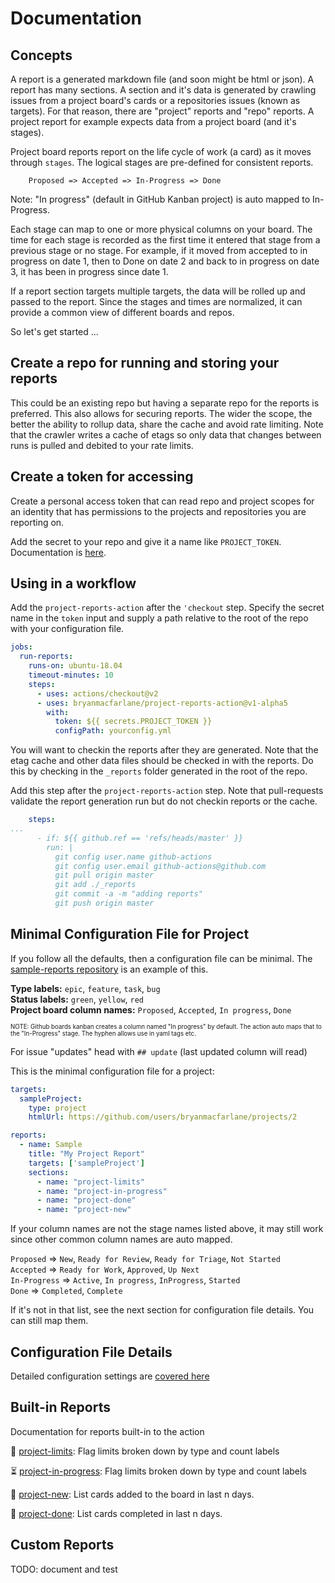 # Documentation

## Concepts

A report is a generated markdown file (and soon might be html or json).  A report has many sections.  A section and it's data is generated by crawling issues from a project board's cards or a repositories issues (known as targets).  For that reason, there are "project" reports and "repo" reports.  A project report for example expects data from a project board (and it's stages).

Project board reports report on the life cycle of work (a card) as it moves through `stages`.  The logical stages are pre-defined for consistent reports.

```
    Proposed => Accepted => In-Progress => Done
``` 

Note: "In progress" (default in GitHub Kanban project) is auto mapped to In-Progress.

Each stage can map to one or more physical columns on your board.  The time for each stage is recorded as the first time it entered that stage from a previous stage or no stage.  For example, if it moved from accepted to in progress on date 1, then to Done on date 2 and back to in progress on date 3, it has been in progress since date 1.

If a report section targets multiple targets, the data will be rolled up and passed to the report.  Since the stages and times are normalized, it can provide a common view of different boards and repos.

So let's get started ...

## Create a repo for running and storing your reports

This could be an existing repo but having a separate repo for the reports is preferred.  This also allows for securing reports.  The wider the scope, the better the ability to rollup data, share the cache and avoid rate limiting.  Note that the crawler writes a cache of etags so only data that changes between runs is pulled and debited to your rate limits.

## Create a token for accessing 

Create a personal access token that can read repo and project scopes for an identity that has permissions to the projects and repositories you are reporting on.

Add the secret to your repo and give it a name like `PROJECT_TOKEN`.  Documentation is [here](https://docs.github.com/en/actions/configuring-and-managing-workflows/creating-and-storing-encrypted-secrets).

## Using in a workflow

Add the `project-reports-action` after the `'checkout` step.  Specify the secret name in the `token` input and supply a path relative to the root of the repo with your configuration file.

```yaml
jobs:
  run-reports:
    runs-on: ubuntu-18.04
    timeout-minutes: 10
    steps:
      - uses: actions/checkout@v2
      - uses: bryanmacfarlane/project-reports-action@v1-alpha5
        with: 
          token: ${{ secrets.PROJECT_TOKEN }}
          configPath: yourconfig.yml
```

You will want to checkin the reports after they are generated.  Note that the etag cache and other data files should be checked in with the reports.  Do this by checking in the `_reports` folder generated in the root of the repo.

Add this step after the `project-reports-action` step.  Note that pull-requests validate the report generation run but do not checkin reports or the cache.

```yaml
    steps:
...
      - if: ${{ github.ref == 'refs/heads/master' }}
        run: |
          git config user.name github-actions
          git config user.email github-actions@github.com     
          git pull origin master          
          git add ./_reports
          git commit -a -m "adding reports"
          git push origin master
```

## Minimal Configuration File for Project

If you follow all the defaults, then a configuration file can be minimal. The [sample-reports repository](https://github.com/bryanmacfarlane/sample-reports) is an example of this.

**Type labels:** `epic`, `feature`, `task`, `bug`  
**Status labels:** `green`, `yellow`, `red`  
**Project board column names:** `Proposed`, `Accepted`, `In progress`, `Done`

<sup><sub>NOTE: Github boards kanban creates a column named "In progress" by default.  The action auto maps that to the "In-Progress" stage.  The hyphen allows use in yaml tags etc.</sub></sup>

For issue "updates" head with `## update` (last updated column will read)  

This is the minimal configuration file for a project:

```yaml
targets: 
  sampleProject:
    type: project
    htmlUrl: https://github.com/users/bryanmacfarlane/projects/2

reports:
  - name: Sample
    title: "My Project Report"
    targets: ['sampleProject']
    sections:
      - name: "project-limits"
      - name: "project-in-progress"
      - name: "project-done"
      - name: "project-new"
```

If your column names are not the stage names listed above, it may still work since other common column names are auto mapped.

`Proposed` => `New`, `Ready for Review`, `Ready for Triage`, `Not Started`   
`Accepted` => `Ready for Work`, `Approved`, `Up Next`  
`In-Progress` => `Active`, `In progress`, `InProgress`, `Started`   
`Done` => `Completed`, `Complete`  

If it's not in that list, see the next section for configuration file details.  You can still map them.

## Configuration File Details

Detailed configuration settings are [covered here](./configuration.md)

## Built-in Reports

Documentation for reports built-in to the action

:ship: [project-limits](./project-limits.md):  Flag limits broken down by type and count labels

:hourglass_flowing_sand: [project-in-progress](./project-in-progress.md):  Flag limits broken down by type and count labels

:wave: [project-new](./project-new.md):  List cards added to the board in last n days.

:checkered_flag: [project-done](./project-done.md):  List cards completed in last n days.

## Custom Reports

TODO: document and test

